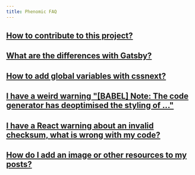 ```yaml
---
title: Phenomic FAQ
---
```


## [How to contribute to this project?](/contributing/)

## [What are the differences with Gatsby?](gatsby/)

## [How to add global variables with cssnext?](css-variables/)

## [I have a weird warning "[BABEL] Note: The code generator has deoptimised the styling of ..."](babel/)

## [I have a React warning about an invalid checksum, what is wrong with my code?](react/)
## [How do I add an image or other resources to my posts?](images/)
